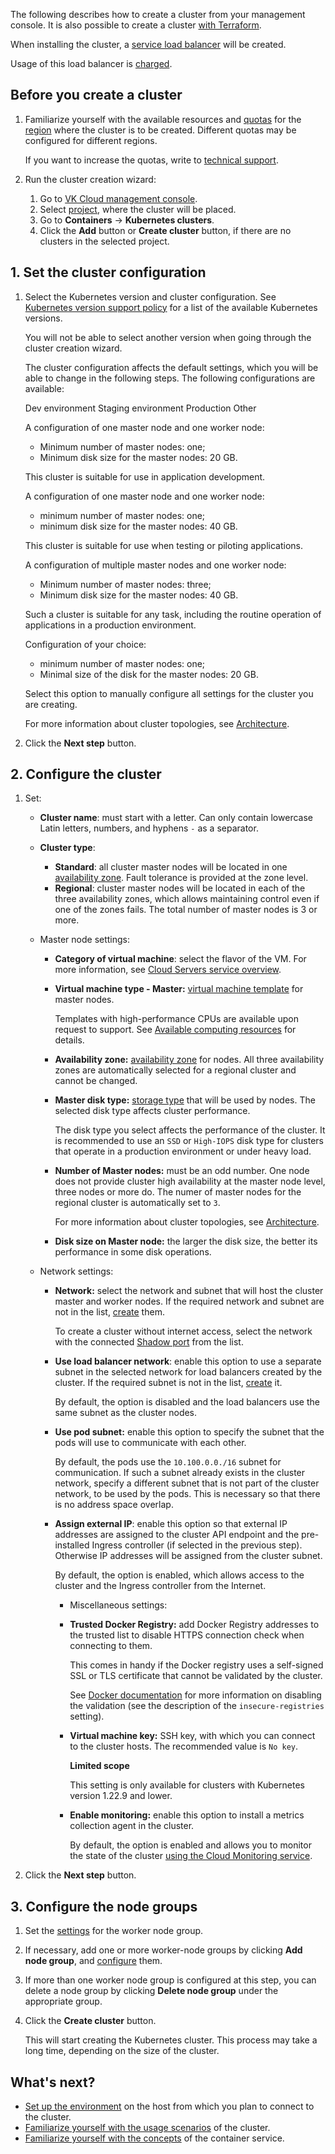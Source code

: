The following describes how to create a cluster from your management console. It is also possible to create a cluster [with Terraform](../create-terraform/).

<warn>

When installing the cluster, a [service load balancer](/en/networks/vnet/concepts/load-balancer#types_of_load_balancers) will be created.

Usage of this load balancer is [charged](/en/networks/vnet/tariffs).

</warn>

## Before you create a cluster

1. Familiarize yourself with the available resources and [quotas](/en/tools-for-using-services/account/concepts/quotasandlimits/) for the [region](/en/tools-for-using-services/account/concepts/regions/) where the cluster is to be created. Different quotas may be configured for different regions.

   If you want to increase the quotas, write to [technical support](mailto:support@mcs.mail.ru).

1. Run the cluster creation wizard:

   1. Go to [VK Cloud management console](https://msk.cloud.vk.com/app/).
   1. Select [project](../../../../../tools-for-using-services/account/concepts/projects), where the cluster will be placed.
   1. Go to **Containers** → **Kubernetes clusters**.
   1. Click the **Add** button or **Create cluster** button, if there are no clusters in the selected project.

## 1. Set the cluster configuration

1. Select the Kubernetes version and cluster configuration. See [Kubernetes version support policy](../../../concepts/versions/version-support) for a list of the available Kubernetes versions.

   You will not be able to select another version when going through the cluster creation wizard.

   The cluster configuration affects the default settings, which you will be able to change in the following steps. The following configurations are available:

   <tabs>
   <tablist>
   <tab>Dev environment</tab>
   <tab>Staging environment</tab>
   <tab>Production</tab>
   <tab>Other</tab>
   </tablist>
   <tabpanel>

   A configuration of one master node and one worker node:

   - Minimum number of master nodes: one;
   - Minimum disk size for the master nodes: 20 GB.

   This cluster is suitable for use in application development.

   </tabpanel>
   <tabpanel>

   A configuration of one master node and one worker node:

   - minimum number of master nodes: one;
   - minimum disk size for the master nodes: 40 GB.

   This cluster is suitable for use when testing or piloting applications.

   </tabpanel>
   <tabpanel>

   A configuration of multiple master nodes and one worker node:

   - Minimum number of master nodes: three;
   - Minimum disk size for the master nodes: 40 GB.

   Such a cluster is suitable for any task, including the routine operation of applications in a production environment.

   </tabpanel>
   <tabpanel>

   Configuration of your choice:

   - minimum number of master nodes: one;
   - Minimal size of the disk for the master nodes: 20 GB.

   Select this option to manually configure all settings for the cluster you are creating.

   </tabpanel>
   </tabs>

   For more information about cluster topologies, see [Architecture](../../../concepts/architecture#cluster_topologies).

1. Click the **Next step** button.

## 2. Configure the cluster

1. Set:

   - **Cluster name**: must start with a letter. Can only contain lowercase Latin letters, numbers, and hyphens `-` as a separator.

   - **Cluster type**:

     - **Standard**: all cluster master nodes will be located in one [availability zone](/en/intro/start/concepts/architecture#az). Fault tolerance is provided at the zone level.
     - **Regional**: cluster master nodes will be located in each of the three availability zones, which allows maintaining control even if one of the zones fails. The total number of master nodes is 3 or more.

   - Master node settings:

     - **Category of virtual machine**: select the flavor of the VM. For more information, see [Cloud Servers service overview](/en/computing/iaas/concepts/about#flavors).

     - **Virtual machine type - Master:** [virtual machine template](../../../concepts/flavors#configuration_templates) for master nodes.

       Templates with high-performance CPUs are available upon request to support. See [Available computing resources](../../../concepts/flavors#configuration_templates) for details.

     - **Availability zone:** [availability zone](/en/intro/start/concepts/architecture#az) for nodes. All three availability zones are automatically selected for a regional cluster and cannot be changed.
     - **Master disk type:** [storage type](../../../concepts/storage#storage_types) that will be used by nodes. The selected disk type affects cluster performance.

       <warn>

       The disk type you select affects the performance of the cluster. It is recommended to use an `SSD` or `High-IOPS` disk type for clusters that operate in a production environment or under heavy load.

       </warn>

     - **Number of Master nodes:** must be an odd number. One node does not provide cluster high availability at the master node level, three nodes or more do. The numer of master nodes for the regional cluster is automatically set to `3`.

       For more information about cluster topologies, see [Architecture](../../../concepts/architecture#cluster_topologies).

     - **Disk size on Master node:** the larger the disk size, the better its performance in some disk operations.

   - Network settings:

     - **Network:** select the network and subnet that will host the cluster master and worker nodes. If the required network and subnet are not in the list, [create](/en/networks/vnet/service-management/net#creating_network) them.

        <info>

        To create a cluster without internet access, select the network with the connected [Shadow port](/en/networks/vnet/concepts/ips-and-inet#shadow_port) from the list.

        </info>

     - **Use load balancer network**: enable this option to use a separate subnet in the selected network for load balancers created by the cluster. If the required subnet is not in the list, [create](/en/networks/vnet/service-management/net#creating_network) it. 
     
       By default, the option is disabled and the load balancers use the same subnet as the cluster nodes.

     - **Use pod subnet:** enable this option to specify the subnet that the pods will use to communicate with each other.

       By default, the pods use the `10.100.0.0./16` subnet for communication. If such a subnet already exists in the cluster network, specify a different subnet that is not part of the cluster network, to be used by the pods. This is necessary so that there is no address space overlap.

     - **Assign external IP**: enable this option so that external IP addresses are assigned to the cluster API endpoint and the pre-installed Ingress controller (if selected in the previous step). Otherwise IP addresses will be assigned from the cluster subnet.

       By default, the option is enabled, which allows access to the cluster and the Ingress controller from the Internet.

        - Miscellaneous settings:

       - **Trusted Docker Registry:** add Docker Registry addresses to the trusted list to disable HTTPS connection check when connecting to them.

         This comes in handy if the Docker registry uses a self-signed SSL or TLS certificate that cannot be validated by the cluster.

         See [Docker documentation](https://docs.docker.com/registry/insecure/#deploy-a-plain-http-registry) for more information on disabling the validation (see the description of the `insecure-registries` setting).

       - **Virtual machine key:** SSH key, with which you can connect to the cluster hosts. The recommended value is `No key`.

         <info>

         **Limited scope**

         This setting is only available for clusters with Kubernetes version 1.22.9 and lower.

         </info>

       - **Enable monitoring:** enable this option to install a metrics collection agent in the cluster.

         By default, the option is enabled and allows you to monitor the state of the cluster [using the Cloud Monitoring service](/en/monitoring-services/monitoring/service-management/mon-setup-new).

1. Click the **Next step** button.

## 3. Configure the node groups

1. Set the [settings](../../helpers/node-group-settings/) for the worker node group.

1. If necessary, add one or more worker-node groups by clicking **Add node group**, and [configure](../../helpers/node-group-settings/) them.

1. If more than one worker node group is configured at this step, you can delete a node group by clicking **Delete node group** under the appropriate group.

1. Click the **Create cluster** button.

   This will start creating the Kubernetes cluster. This process may take a long time, depending on the size of the cluster.

## What's next?

- [Set up the environment](../../../connect/) on the host from which you plan to connect to the cluster.
- [Familiarize yourself with the usage scenarios](../../../how-to-guides/) of the cluster.
- [Familiarize yourself with the concepts](../../../concepts/) of the container service.
